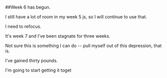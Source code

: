 ##Week 6 has begun.

I still have a lot of room in my week 5 js, so I will continue to use that. 

I need to refocus.

It's week 7 and I've been stagnate for three weeks. 

Not sure this is something I can do -- pull myself out of this depression, that is. 

I've gained thirty pounds. 

I'm going to start getting it toget